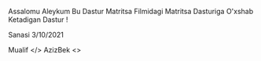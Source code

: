 
Assalomu Aleykum Bu Dastur Matritsa Filmidagi Matritsa Dasturiga O'xshab Ketadigan Dastur !

Sanasi 3/10/2021

Mualif </> AzizBek <\>
